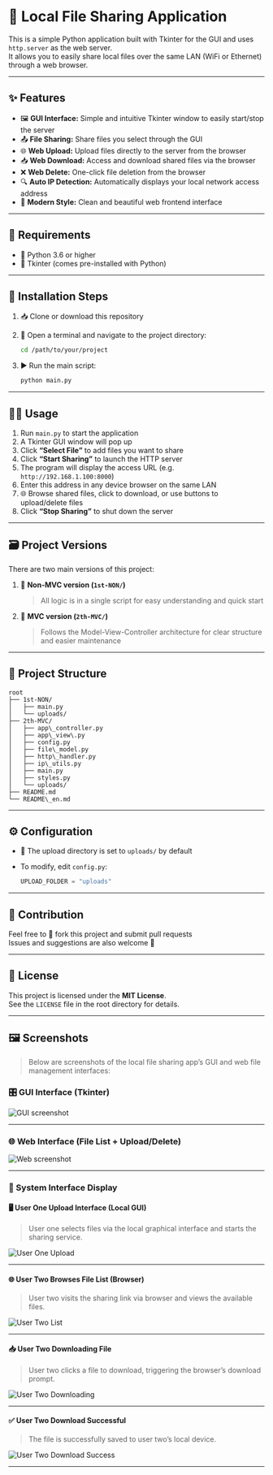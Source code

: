 # 📁 Local File Sharing Application

This is a simple Python application built with Tkinter for the GUI and uses `http.server` as the web server.  
It allows you to easily share local files over the same LAN (WiFi or Ethernet) through a web browser.

---

## ✨ Features

- 🖼️ **GUI Interface:** Simple and intuitive Tkinter window to easily start/stop the server  
- 📤 **File Sharing:** Share files you select through the GUI  
- 🌐 **Web Upload:** Upload files directly to the server from the browser  
- 📥 **Web Download:** Access and download shared files via the browser  
- ❌ **Web Delete:** One-click file deletion from the browser  
- 🔍 **Auto IP Detection:** Automatically displays your local network access address  
- 🎨 **Modern Style:** Clean and beautiful web frontend interface

---

## 🧰 Requirements

- 🐍 Python 3.6 or higher  
- 🧱 Tkinter (comes pre-installed with Python)

---

## 🚀 Installation Steps

1. 📥 Clone or download this repository  
2. 📂 Open a terminal and navigate to the project directory:

    ```bash
    cd /path/to/your/project
    ```

3. ▶️ Run the main script:

    ```bash
    python main.py
    ```

---

## 🧑‍💻 Usage

1. Run `main.py` to start the application  
2. A Tkinter GUI window will pop up  
3. Click **“Select File”** to add files you want to share  
4. Click **“Start Sharing”** to launch the HTTP server  
5. The program will display the access URL (e.g. `http://192.168.1.100:8000`)  
6. Enter this address in any device browser on the same LAN  
7. 🌐 Browse shared files, click to download, or use buttons to upload/delete files  
8. Click **“Stop Sharing”** to shut down the server

---

## 🗃️ Project Versions

There are two main versions of this project:

1. 🧾 **Non-MVC version (`1st-NON/`)**  
   > All logic is in a single script for easy understanding and quick start

2. 🧱 **MVC version (`2th-MVC/`)**  
   > Follows the Model-View-Controller architecture for clear structure and easier maintenance

---

## 📁 Project Structure

````
root
├── 1st-NON/
│   ├── main.py
│   └── uploads/
├── 2th-MVC/
│   ├── app\_controller.py
│   ├── app\_view\.py
│   ├── config.py
│   ├── file\_model.py
│   ├── http\_handler.py
│   ├── ip\_utils.py
│   ├── main.py
│   ├── styles.py
│   └── uploads/
├── README.md
└── README\_en.md

````

---

## ⚙️ Configuration

- 📂 The upload directory is set to `uploads/` by default  
- To modify, edit `config.py`:

    ```python
    UPLOAD_FOLDER = "uploads"
    ```

---

## 🙌 Contribution

Feel free to 🙌 fork this project and submit pull requests  
Issues and suggestions are also welcome 🐛

---

## 📄 License

This project is licensed under the **MIT License**.  
See the `LICENSE` file in the root directory for details.

---

## 🖼️ Screenshots

> Below are screenshots of the local file sharing app’s GUI and web file management interfaces:

### 🎛️ GUI Interface (Tkinter)

![GUI screenshot](./assets/gui_example.png)

---

### 🌐 Web Interface (File List + Upload/Delete)

![Web screenshot](./assets/web_example.png)

---

### 📸 System Interface Display

#### 🖥️ User One Upload Interface (Local GUI)

> User one selects files via the local graphical interface and starts the sharing service.

![User One Upload](./assets/用户一上传.png)

---

#### 🌐 User Two Browses File List (Browser)

> User two visits the sharing link via browser and views the available files.

![User Two List](./assets/用户二显示.png)

---

#### 📥 User Two Downloading File

> User two clicks a file to download, triggering the browser’s download prompt.

![User Two Downloading](./assets/用户二下载.png)

---

#### ✅ User Two Download Successful

> The file is successfully saved to user two’s local device.

![User Two Download Success](./assets/用户二下载成功.png)

---
